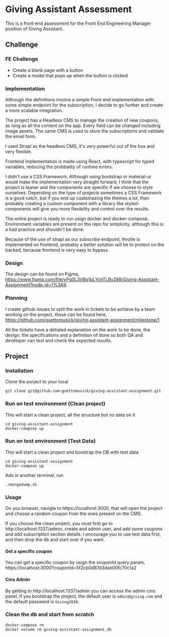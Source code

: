# Giving Assistant Assessment
This is a front end assessment for the Front End Engineering Manager position of Giving Assistant.

## Challenge
### FE Challenge
- Create a blank page with a button
- Create a modal that pops up when the button is clicked

### Implementation
Although the definitions involve a simple Front end implementation with some simple endpoint for the subscription, I decide to go further and create a more scalable integration.

The project has a Headless CMS to manage the creation of new coupons, as long as all the content on the app. Every field can be changed including image assets. The same CMS is used to store the subscriptions and validate the email form.

I used Strapi as the headless CMS, it's very powerful out of the box and very flexible.

Frontend implementation is made using React, with typescript for typed variables, reducing the probbality of runtime errors.

I didn't use a CSS Framework, Although using bootstrap or material-ui would make the implementation very straight forward, I think that the project is leaner and the components are specific if we choose to style ourselves. Depending on the type of projects sometimes a CSS Framework is a good catch, but if you end up customazing the themes a lot, then probably creating a custom component with a library like styled-components will give you more flexibility and control over the results.

The entire project is ready to run usign docker and docker-compose. Environment variables are present on the repo for simplicity, although this is a bad practice and shouldn't be done.

Because of the use of strapi as our subscribe endpoint, throtle is implemented on frontend, probably a better solution will be to protect on the backed, because frontend is very easy to bypass.

### Design
The design can be found on Figma, https://www.figma.com/file/yPg0L3VBq1bLYchTLBy28B/Giving-Assistant-Assignment?node-id=1%3A9.

### Planning
I create github issues to split the work in tickets to be achieve by a team working on the project, those can be found here, https://github.com/guettomusick/giving-assistant-assignment/milestone/1

All the tickets have a detialed explanation on the work to be done, the design, the specifications and a definition of done so both QA and developer can test and check the expected results.

## Project
### Installation

Clone the porject to your local

```
git clone git@github.com:guettomusick/giving-assistant-assignment.git
```

### Run on test environment (Clean project)

This will start a clean project, all the structure but no data on it

```
cd giving-assistant-assignment
docker-compose up
```

### Run on test environment (Test Data)

This will start a clean project and boostrap the DB with test data

```
cd giving-assistant-assignment
docker-compose up
```

Adn in another terminal, run
```
./mongodump.sh
```

### Usage

On you browser, navigte to https://localhost:3000, that will open the project and choose a random coupon from the ones present on the CMS.

If you choose the clean project, you must first go to http://localhost:1337/admin, create and admin user, and add some coupons and add subscription section details. I encourage you to use test data first, and then drop the db and start over if you want.

#### Get a specific coupon

You can get a specific coupon by usign the souponId query param, https://localhost:3000?couponId=5f2cb0d87d3dae00fc70c1a2

#### Cms Admin

By getting to http://localhost:1337/admin you can access the admin cms panel, if you bootstrap the project, the default user is `admin@giving.com` and the default password is `Giving2020`.

### Clean the db and start from scratch

```
docker-compose rm
docker volume rm giving-assistant-assignment_db
```
